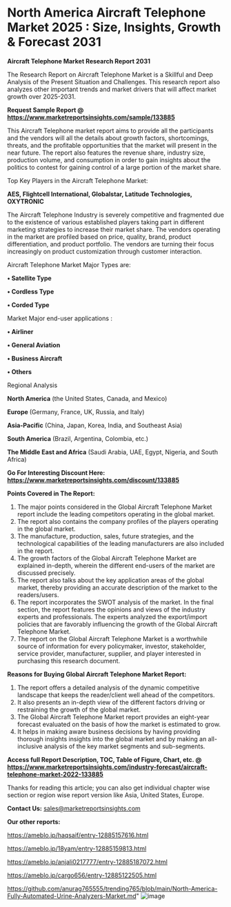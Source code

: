 # North America Aircraft Telephone Market 2025 : Size, Insights, Growth & Forecast 2031

<strong>Aircraft Telephone Market Research Report 2031</strong>

The Research Report on Aircraft Telephone Market is a Skillful and Deep Analysis of the Present Situation and Challenges. This research report also analyzes other important trends and market drivers that will affect market growth over 2025-2031.

<strong>Request Sample Report @ <a href=https://www.marketreportsinsights.com/sample/133885>https://www.marketreportsinsights.com/sample/133885</a></strong>

This Aircraft Telephone market report aims to provide all the participants and the vendors will all the details about growth factors, shortcomings, threats, and the profitable opportunities that the market will present in the near future. The report also features the revenue share, industry size, production volume, and consumption in order to gain insights about the politics to contest for gaining control of a large portion of the market share.

Top Key Players in the Aircraft Telephone Market:

<strong>AES, Flightcell International, Globalstar, Latitude Technologies, OXYTRONIC</strong>

The Aircraft Telephone Industry is severely competitive and fragmented due to the existence of various established players taking part in different marketing strategies to increase their market share. The vendors operating in the market are profiled based on price, quality, brand, product differentiation, and product portfolio. The vendors are turning their focus increasingly on product customization through customer interaction.

Aircraft Telephone Market Major Types are:

<strong>• Satellite Type

• Cordless Type

• Corded Type</strong>

Market Major end-user applications :

<strong>• Airliner

• General Aviation

• Business Aircraft

• Others</strong>

Regional Analysis

</u><strong><b>North America</b></strong> (the United States, Canada, and Mexico)

<strong><b>Europe </b></strong>(Germany, France, UK, Russia, and Italy)

<strong><b>Asia-Pacific</b></strong> (China, Japan, Korea, India, and Southeast Asia)

<strong><b>South America</b></strong> (Brazil, Argentina, Colombia, etc.)

<strong><b>The Middle East and Africa</b></strong> (Saudi Arabia, UAE, Egypt, Nigeria, and South Africa)

<strong>Go For Interesting Discount Here: <a href=https://www.marketreportsinsights.com/discount/133885>https://www.marketreportsinsights.com/discount/133885</a></strong>

<strong>Points Covered in The Report:</strong>
<ol>
  <li>The major points considered in the Global Aircraft Telephone Market report include the leading competitors operating in the global market.</li>
  <li>The report also contains the company profiles of the players operating in the global market.</li>
  <li>The manufacture, production, sales, future strategies, and the technological capabilities of the leading manufacturers are also included in the report.</li>
  <li>The growth factors of the Global Aircraft Telephone Market are explained in-depth, wherein the different end-users of the market are discussed precisely.</li>
  <li>The report also talks about the key application areas of the global market, thereby providing an accurate description of the market to the readers/users.</li>
  <li>The report incorporates the SWOT analysis of the market. In the final section, the report features the opinions and views of the industry experts and professionals. The experts analyzed the export/import policies that are favorably influencing the growth of the Global Aircraft Telephone Market.</li>
  <li>The report on the Global Aircraft Telephone Market is a worthwhile source of information for every policymaker, investor, stakeholder, service provider, manufacturer, supplier, and player interested in purchasing this research document.</li>
</ol>
<strong>Reasons for Buying Global Aircraft Telephone Market Report:</strong>

<ol>
  <li>The report offers a detailed analysis of the dynamic competitive landscape that keeps the reader/client well ahead of the competitors.</li>
  <li>It also presents an in-depth view of the different factors driving or restraining the growth of the global market.</li>
  <li>The Global Aircraft Telephone Market report provides an eight-year forecast evaluated on the basis of how the market is estimated to grow.</li>
  <li>It helps in making aware business decisions by having providing thorough insights insights into the global market and by making an all-inclusive analysis of the key market segments and sub-segments.</li>
</ol>
<strong>Access full Report Description, TOC, Table of Figure, Chart, etc. @ <a href=https://www.marketreportsinsights.com/industry-forecast/aircraft-telephone-market-2022-133885>https://www.marketreportsinsights.com/industry-forecast/aircraft-telephone-market-2022-133885</a></strong>


Thanks for reading this article; you can also get individual chapter wise section or region wise report version like Asia, United States, Europe.

<strong>Contact Us:</strong>
sales@marketreportsinsights.com

<strong>Our other reports:</strong>

<a href=https://ameblo.jp/haqsaif/entry-12885157616.html>https://ameblo.jp/haqsaif/entry-12885157616.html</a>

<a href=https://ameblo.jp/18yam/entry-12885159813.html>https://ameblo.jp/18yam/entry-12885159813.html</a>

<a href=https://ameblo.jp/anjali0217777/entry-12885187072.html>https://ameblo.jp/anjali0217777/entry-12885187072.html</a>

<a href=https://ameblo.jp/cargo656/entry-12885122505.html>https://ameblo.jp/cargo656/entry-12885122505.html</a>

<a href=https://github.com/anurag765555/trending765/blob/main/North-America-Fully-Automated-Urine-Analyzers-Market.md>https://github.com/anurag765555/trending765/blob/main/North-America-Fully-Automated-Urine-Analyzers-Market.md</a>"
![image](https://github.com/user-attachments/assets/168cf183-99b2-46e0-b1dd-9d147e375322)
